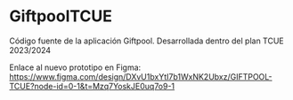 # GiftpoolTCUE
Código fuente de la aplicación Giftpool. Desarrollada dentro del plan TCUE 2023/2024 

Enlace al nuevo prototipo en Figma: https://www.figma.com/design/DXvU1bxYtI7b1WxNK2Ubxz/GIFTPOOL-TCUE?node-id=0-1&t=Mzq7YoskJE0uq7o9-1
